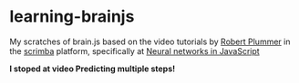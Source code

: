 # learning-brainjs

My scratches of brain.js based on the video tutorials by [Robert Plummer](https://twitter.com/robertlplummer) in the [scrimba](https://scrimba.com/) platform, specifically at [Neural networks in JavaScript](https://scrimba.com/g/gneuralnetworks)

**I stoped at video Predicting multiple steps!**
